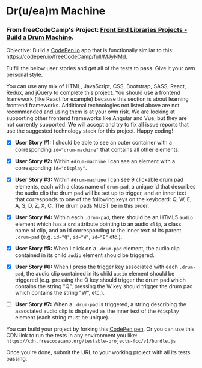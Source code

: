 # Dr(u/ea)m Machine

### From freeCodeCamp's Project: [Front End Libraries Projects - Build a Drum Machine](https://www.freecodecamp.org/learn/front-end-libraries/front-end-libraries-projects/build-a-drum-machine).

Objective: Build a [CodePen.io](https://codepen.io/) app that is functionally similar to this: https://codepen.io/freeCodeCamp/full/MJyNMd.

Fulfill the below user stories and get all of the tests to pass. Give it your own personal style.

You can use any mix of HTML, JavaScript, CSS, Bootstrap, SASS, React, Redux, and jQuery to complete this project. You should use a frontend framework (like React for example) because this section is about learning frontend frameworks. Additional technologies not listed above are not recommended and using them is at your own risk. We are looking at supporting other frontend frameworks like Angular and Vue, but they are not currently supported. We will accept and try to fix all issue reports that use the suggested technology stack for this project. Happy coding!

- [x] **User Story #1:** I should be able to see an outer container with a corresponding `id="drum-machine"` that contains all other elements.

- [x] **User Story #2:** Within `#drum-machine` I can see an element with a corresponding `id="display"`.

- [x] **User Story #3:** Within `#drum-machine` I can see 9 clickable drum pad elements, each with a class name of `drum-pad`, a unique id that describes the audio clip the drum pad will be set up to trigger, and an inner text that corresponds to one of the following keys on the keyboard: Q, W, E, A, S, D, Z, X, C. The drum pads MUST be in this order.

- [x] **User Story #4:** Within each `.drum-pad`, there should be an HTML5 `audio` element which has a `src` attribute pointing to an audio `clip`, a class name of clip, and an id corresponding to the inner text of its parent `.drum-pad` (e.g. `id="Q"`, `id="W"`, `id="E"` etc.).

- [x] **User Story #5:** When I click on a `.drum-pad` element, the audio clip contained in its child `audio` element should be triggered.

- [x] **User Story #6:** When I press the trigger key associated with each `.drum-pad`, the audio clip contained in its child `audio` element should be triggered (e.g. pressing the Q key should trigger the drum pad which contains the string "Q", pressing the W key should trigger the drum pad which contains the string "W", etc.).

- [ ] **User Story #7:** When a `.drum-pad` is triggered, a string describing the associated audio clip is displayed as the inner text of the `#display` element (each string must be unique).

You can build your project by forking this [CodePen pen](https://codepen.io/freeCodeCamp/pen/MJjpwO). Or you can use this CDN link to run the tests in any environment you like: `https://cdn.freecodecamp.org/testable-projects-fcc/v1/bundle.js`

Once you're done, submit the URL to your working project with all its tests passing.
